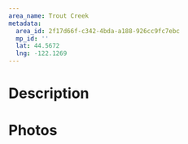 ```yaml
---
area_name: Trout Creek
metadata:
  area_id: 2f17d66f-c342-4bda-a188-926cc9fc7ebc
  mp_id: ''
  lat: 44.5672
  lng: -122.1269
---
```

# Description

# Photos


